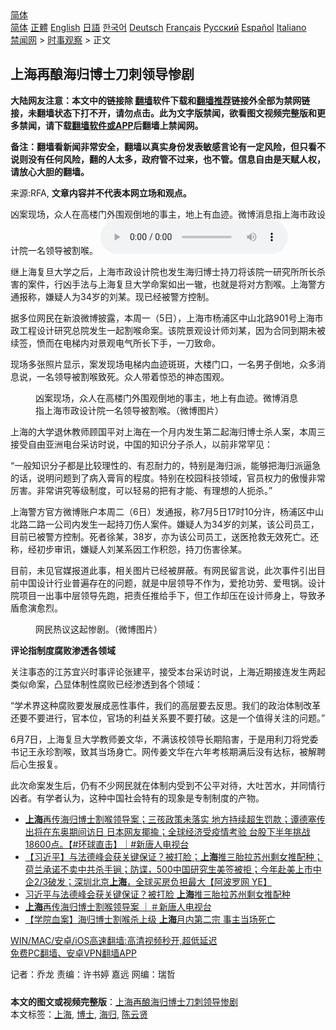  <!-- 面包屑导航 --> <div class="breadcrumb"><!-- GTranslate: https://gtranslate.io/ -->  <div class="switcher notranslate">  <div class="selected">  <a href="#" onclick="return false;"> 简体</a>  </div>  <div class="option">  <a href="https://www.bannedbook.org" onclick="doGTranslate('zh-CN|zh-CN');jQuery('div.switcher div.selected a').html(jQuery(this).html());return false;" title="简体中文" class="nturl selected"> 简体</a>  <a href="https://www.bannedbook.org/zh-tw/" onclick="doGTranslate('zh-CN|zh-TW');jQuery('div.switcher div.selected a').html(jQuery(this).html());return false;" title="繁體中文" class="nturl"> 正體</a>  <a href="https://www.bannedbook.org/en/" onclick="doGTranslate('zh-CN|en');jQuery('div.switcher div.selected a').html(jQuery(this).html());return false;" title="English" class="nturl"> English</a>  <a href="https://www.bannedbook.org/ja/" onclick="doGTranslate('zh-CN|ja');jQuery('div.switcher div.selected a').html(jQuery(this).html());return false;" title="日本語" class="nturl"> 日語</a>  <a href="https://www.bannedbook.org/ko/" onclick="doGTranslate('zh-CN|ko');jQuery('div.switcher div.selected a').html(jQuery(this).html());return false;" title="한국어" class="nturl"> 한국어</a>  <a href="https://www.bannedbook.org/de/" onclick="doGTranslate('zh-CN|de');jQuery('div.switcher div.selected a').html(jQuery(this).html());return false;" title="Deutsch" class="nturl"> Deutsch</a>  <a href="https://www.bannedbook.org/fr/" onclick="doGTranslate('zh-CN|fr');jQuery('div.switcher div.selected a').html(jQuery(this).html());return false;" title="Français" class="nturl"> Français</a>  <a href="https://www.bannedbook.org/ru/" onclick="doGTranslate('zh-CN|ru');jQuery('div.switcher div.selected a').html(jQuery(this).html());return false;" title="Русский" class="nturl"> Русский</a>  <a href="https://www.bannedbook.org/es/" onclick="doGTranslate('zh-CN|es');jQuery('div.switcher div.selected a').html(jQuery(this).html());return false;" title="Español" class="nturl"> Español</a>  <a href="https://www.bannedbook.org/it/" onclick="doGTranslate('zh-CN|it');jQuery('div.switcher div.selected a').html(jQuery(this).html());return false;" title="Italiano" class="nturl"> Italiano</a>  </div>  </div>      <div class='breadcrumb-sub'><!-- Breadcrumb NavXT 6.3.0 --> <a href="https://www.bannedbook.org/" class="home">禁闻网</a> &gt; <a href="https://www.bannedbook.org/bnews/ssgc/" class="category">时事观察</a> &gt; 正文</div></div><h2>上海再酿海归博士刀刺领导惨剧</h2> <p class="notice"><b>大陆网友注意：本文中的链接除 <a href="https://github.com/bannedbook/fanqiang" >翻墙</a>软件下载和<a href="https://github.com/killgcd/justmysocks/blob/master/README.md">翻墙推荐</a>链接外全部为禁网链接，未翻墙状态下打不开，请勿点击。此为文字版禁闻，欲看图文视频完整版和更多禁闻，请下载<a href="https://github.com/bannedbook/fanqiang">翻墙软件或APP</a>后翻墙上禁闻网。</p><p>备注：翻墙看新闻非常安全，翻墙以真实身份发表敏感言论有一定风险，但只看不说则没有任何风险，翻的人太多，政府管不过来，也不管。信息自由是天赋人权，请放心大胆的翻墙。</b></p>  <div class="entry"> <p>来源:RFA, <strong>文章内容并不代表本网立场和观点。</strong></p> <p>&#20982;&#26696;&#29616;&#22330;&#65292;&#20247;&#20154;&#22312;&#39640;&#27004;&#38376;&#22806;&#22260;&#35266;&#20498;&#22320;&#30340;&#20107;&#20027;&#65292;&#22320;&#19978;&#26377;&#34880;&#36857;&#12290;&#24494;&#21338;&#28040;&#24687;&#25351;&#19978;&#28023;&#24066;&#25919;&#35774;&#35745;&#38498;&#19968;&#21517;&#39046;&#23548;&#34987;&#21106;&#21897;&#12290;             <audio controls="controls" preload="metadata" src="https://www.rfa.org/mandarin/yataibaodao/shehui/ql1-07072021063107.html/@@stream" type="audio/mpeg"></audio></p> <p>&#32487;&#19978;&#28023;&#22797;&#26086;&#22823;&#23398;&#20043;&#21518;&#65292;&#19978;&#28023;&#24066;&#25919;&#35774;&#35745;&#38498;&#20063;&#21457;&#29983;&#28023;&#24402;&#21338;&#22763;&#25345;&#20992;&#23558;&#35813;&#38498;&#19968;&#30740;&#31350;&#25152;&#25152;&#38271;&#26432;&#23475;&#30340;&#26696;&#20214;&#65292;&#34892;&#20982;&#25163;&#27861;&#19982;&#19978;&#28023;&#22797;&#26086;&#22823;&#23398;&#21629;&#26696;&#22914;&#20986;&#19968;&#36761;&#65292;&#20063;&#23601;&#26159;&#23558;&#23545;&#26041;&#21106;&#21897;&#12290;&#19978;&#28023;&#35686;&#26041;&#36890;&#25253;&#31216;&#65292;&#23244;&#30097;&#20154;&#20026;34&#23681;&#30340;&#21016;&#26576;&#12290;&#29616;&#24050;&#32463;&#34987;&#35686;&#26041;&#25511;&#21046;&#12290;</p> <p>&#25454;&#22810;&#20301;&#32593;&#27665;&#22312;&#26032;&#28010;&#24494;&#21338;&#25259;&#38706;&#65292;&#26412;&#21608;&#19968;&#65288;5&#26085;&#65289;&#65292;&#19978;&#28023;&#24066;&#26472;&#28006;&#21306;&#20013;&#23665;&#21271;&#36335;901&#21495;&#19978;&#28023;&#24066;&#25919;&#24037;&#31243;&#35774;&#35745;&#30740;&#31350;&#24635;&#38498;&#21457;&#29983;&#19968;&#36215;&#21106;&#21897;&#21629;&#26696;&#12290;&#35813;&#38498;&#26223;&#35266;&#35774;&#35745;&#24072;&#21016;&#26576;&#65292;&#22240;&#20026;&#21512;&#21516;&#21040;&#26399;&#26410;&#34987;&#32493;&#31614;&#65292;&#24868;&#32780;&#22312;&#30005;&#26799;&#20869;&#23545;&#26223;&#35266;&#30005;&#27668;&#25152;&#38271;&#19979;&#25163;&#65292;&#19968;&#20992;&#33268;&#21629;&#12290;</p>  <p>&#29616;&#22330;&#22810;&#24352;&#29031;&#29255;&#26174;&#31034;&#65292;&#26696;&#21457;&#29616;&#22330;&#30005;&#26799;&#20869;&#34880;&#36857;&#26001;&#26001;&#65292;&#22823;&#27004;&#38376;&#21475;&#65292;&#19968;&#21517;&#30007;&#23376;&#20498;&#22320;&#65292;&#20247;&#22810;&#28040;&#24687;&#35828;&#65292;&#19968;&#21517;&#39046;&#23548;&#34987;&#21106;&#21897;&#33268;&#27515;&#12290;&#20247;&#20154;&#24102;&#30528;&#24778;&#24656;&#30340;&#31070;&#24577;&#22260;&#35266;&#12290;</p> <p><figure> <figcaption>&#20982;&#26696;&#29616;&#22330;&#65292;&#20247;&#20154;&#22312;&#39640;&#27004;&#38376;&#22806;&#22260;&#35266;&#20498;&#22320;&#30340;&#20107;&#20027;&#65292;&#22320;&#19978;&#26377;&#34880;&#36857;&#12290;&#24494;&#21338;&#28040;&#24687;&#25351;&#19978;&#28023;&#24066;&#25919;&#35774;&#35745;&#38498;&#19968;&#21517;&#39046;&#23548;&#34987;&#21106;&#21897;&#12290;&#65288;&#24494;&#21338;&#22270;&#29255;&#65289;</figcaption></figure> </p> <p>&#19978;&#28023;&#30340;&#22823;&#23398;&#36864;&#20241;&#25945;&#24072;&#39038;&#22269;&#24179;&#23545;&#19978;&#28023;&#22312;&#19968;&#20010;&#26376;&#20869;&#21457;&#29983;&#31532;&#20108;&#36215;&#28023;&#24402;&#21338;&#22763;&#26432;&#20154;&#26696;&#65292;&#26412;&#21608;&#19977;&#25509;&#21463;&#33258;&#30001;&#20122;&#27954;&#30005;&#21488;&#37319;&#35775;&#26102;&#35828;&#65292;&#20013;&#22269;&#30340;&#30693;&#35782;&#20998;&#23376;&#26432;&#20154;&#65292;&#20197;&#21069;&#38750;&#24120;&#32597;&#35265;&#65306;</p> <p>&#8220;&#19968;&#33324;&#30693;&#35782;&#20998;&#23376;&#37117;&#26159;&#27604;&#36739;&#29702;&#24615;&#30340;&#12289;&#26377;&#24525;&#32784;&#21147;&#30340;&#65292;&#29305;&#21035;&#26159;&#28023;&#24402;&#27966;&#65292;&#33021;&#22815;&#25226;&#28023;&#24402;&#27966;&#36924;&#24613;&#30340;&#35805;&#65292;&#35828;&#26126;&#38382;&#39064;&#21040;&#20102;&#30149;&#20837;&#33167;&#32915;&#30340;&#31243;&#24230;&#12290;&#29305;&#21035;&#22312;&#26657;&#22253;&#31185;&#25216;&#39046;&#22495;&#65292;&#23448;&#21592;&#26435;&#21147;&#30340;&#20658;&#24930;&#38750;&#24120;&#21385;&#23475;&#12290;&#38750;&#24120;&#35762;&#31350;&#31561;&#32423;&#21046;&#24230;&#65292;&#21487;&#20197;&#36731;&#26131;&#30340;&#25226;&#26377;&#25165;&#33021;&#12289;&#26377;&#29702;&#24819;&#30340;&#20154;&#25212;&#26432;&#12290;&#8221;</p>  <p>&#19978;&#28023;&#35686;&#26041;&#23448;&#26041;&#24494;&#21338;&#36134;&#25143;&#26412;&#21608;&#20108;&#65288;6&#26085;&#65289;&#21457;&#36890;&#25253;&#65292;&#31216;7&#26376;5&#26085;17&#26102;10&#20998;&#35768;&#65292;&#26472;&#28006;&#21306;&#20013;&#23665;&#21271;&#36335;&#20108;&#36335;&#19968;&#20844;&#21496;&#20869;&#21457;&#29983;&#19968;&#36215;&#25345;&#20992;&#20260;&#20154;&#26696;&#20214;&#12290;&#23244;&#30097;&#20154;&#20026;34&#23681;&#30340;&#21016;&#26576;&#65292;&#35813;&#20844;&#21496;&#21592;&#24037;&#65292;&#30446;&#21069;&#24050;&#34987;&#35686;&#26041;&#25511;&#21046;&#12290;&#27515;&#32773;&#24464;&#26576;&#65292;38&#23681;&#65292;&#20134;&#20026;&#35813;&#20844;&#21496;&#21592;&#24037;&#65292;&#36865;&#21307;&#25250;&#25937;&#26080;&#25928;&#27515;&#20129;&#12290;&#36824;&#31216;&#65292;&#32463;&#21021;&#27493;&#23457;&#35759;&#65292;&#23244;&#30097;&#20154;&#21016;&#26576;&#31995;&#22240;&#24037;&#20316;&#31215;&#24616;&#65292;&#25345;&#20992;&#20260;&#23475;&#24464;&#26576;&#12290;</p> <p>&#30446;&#21069;&#65292;&#26410;&#35265;&#23448;&#23186;&#25253;&#36947;&#27492;&#20107;&#65292;&#30456;&#20851;&#22270;&#29255;&#24050;&#32463;&#34987;&#23631;&#34109;&#12290;&#26377;&#32593;&#27665;&#30041;&#35328;&#35828;&#65292;&#27492;&#27425;&#20107;&#20214;&#24341;&#20986;&#30446;&#21069;&#20013;&#22269;&#35774;&#35745;&#34892;&#19994;&#26222;&#36941;&#23384;&#22312;&#30340;&#38382;&#39064;&#65292;&#23601;&#26159;&#20013;&#23618;&#39046;&#23548;&#19981;&#20316;&#20026;&#65292;&#29233;&#25250;&#21151;&#21171;&#12289;&#29233;&#29993;&#38149;&#12290;&#35774;&#35745;&#38498;&#39033;&#30446;&#19968;&#20986;&#20107;&#20013;&#23618;&#39046;&#23548;&#20808;&#36305;&#65292;&#25226;&#36131;&#20219;&#25512;&#32473;&#25163;&#19979;&#65292;&#20294;&#24037;&#20316;&#21364;&#21387;&#22312;&#35774;&#35745;&#24072;&#36523;&#19978;&#65292;&#23548;&#33268;&#30683;&#30462;&#24840;&#28436;&#24840;&#28872;&#12290;</p> <p><figure> <figcaption>&#32593;&#27665;&#28909;&#35758;&#36825;&#36215;&#24808;&#21095;&#12290;&#65288;&#24494;&#21338;&#22270;&#29255;&#65289;</figcaption></figure> </p> <p><strong>&#35780;&#35770;&#25351;&#21046;&#24230;&#33104;&#36133;&#28183;&#36879;&#21508;&#39046;&#22495;</strong></p>  <p>&#20851;&#27880;&#20107;&#24577;&#30340;&#27743;&#33487;&#23452;&#20852;&#26102;&#20107;&#35780;&#35770;&#24352;&#24314;&#24179;&#65292;&#25509;&#21463;&#26412;&#21488;&#37319;&#35775;&#26102;&#35828;&#65292;&#19978;&#28023;&#36817;&#26399;&#25509;&#36830;&#21457;&#29983;&#20004;&#36215;&#31867;&#20284;&#21629;&#26696;&#65292;&#20984;&#26174;&#20307;&#21046;&#24615;&#33104;&#36133;&#24050;&#32463;&#28183;&#36879;&#21040;&#21508;&#20010;&#39046;&#22495;&#65306;</p> <p>&#8220;&#23398;&#26415;&#30028;&#36825;&#31181;&#33104;&#36133;&#35201;&#21457;&#23637;&#25104;&#24694;&#24615;&#20107;&#20214;&#65292;&#25105;&#20204;&#30340;&#39640;&#23618;&#35201;&#21435;&#21453;&#24605;&#12290;&#25105;&#20204;&#30340;&#25919;&#27835;&#20307;&#21046;&#25913;&#38761;&#36824;&#35201;&#19981;&#35201;&#36827;&#34892;&#65292;&#23448;&#26412;&#20301;&#65292;&#23448;&#22330;&#30340;&#21033;&#30410;&#20851;&#31995;&#35201;&#19981;&#35201;&#25171;&#30772;&#12290;&#36825;&#26159;&#19968;&#20010;&#20540;&#24471;&#20851;&#27880;&#30340;&#38382;&#39064;&#12290;&#8221;</p> <p>6&#26376;7&#26085;&#65292;&#19978;&#28023;&#22797;&#26086;&#22823;&#23398;&#25945;&#24072;&#23004;&#25991;&#21326;&#65292;&#19981;&#28385;&#35813;&#26657;&#39046;&#23548;&#38271;&#26399;&#38519;&#23475;&#65292;&#20110;&#26159;&#29992;&#21033;&#20992;&#23558;&#20826;&#22996;&#20070;&#35760;&#29579;&#27704;&#29645;&#21106;&#21897;&#65292;&#33268;&#20854;&#24403;&#22330;&#36523;&#20129;&#12290;&#32593;&#20256;&#23004;&#25991;&#21326;&#22312;&#20845;&#24180;&#32771;&#26680;&#26399;&#28385;&#21518;&#27809;&#26377;&#36798;&#26631;&#65292;&#34987;&#35299;&#32856;&#21518;&#24515;&#29983;&#25253;&#22797;&#12290;</p> <p>&#27492;&#27425;&#21629;&#26696;&#21457;&#29983;&#21518;&#65292;&#20173;&#26377;&#19981;&#23569;&#32593;&#27665;&#23601;&#22312;&#20307;&#21046;&#20869;&#21463;&#21040;&#19981;&#20844;&#24179;&#23545;&#24453;&#65292;&#22823;&#21520;&#33510;&#27700;&#65292;&#24182;&#21516;&#24773;&#34892;&#20982;&#32773;&#12290;&#26377;&#23398;&#32773;&#35748;&#20026;&#65292;&#36825;&#31181;&#20013;&#22269;&#31038;&#20250;&#29305;&#26377;&#30340;&#29616;&#35937;&#26159;&#19987;&#21046;&#21046;&#24230;&#30340;&#20135;&#29289;&#12290;</p>  <ul class='op-related-articles' title='相关阅读'> <li><a href='https://www.bannedbook.org/bnews/bannedvideo/20210707/1582328.html' target='_blank'><b>上海</b>再传海归博士割喉领导案；三孩政策未落实 地方持续超生罚款；谭德塞传出将在东奥期间访日 日本网友揶揄；全球经济受疫情考验 台股下半年挑战18600点。【#环球直击】｜#新唐人电视台</a></li> <li><a href='https://www.bannedbook.org/bnews/bannedvideo/20210707/1582323.html' target='_blank'>【习近平】与法德峰会获关键保证？被打脸；<b>上海</b>推三胎拉苏州剩女推配种；荷兰承诺不卖中共杀手锏；防谍，500中国研究生美签被拒；今年赴美上市中企2/3破发；深圳北京<b>上海</b>，全球买房负担最大【阿波罗网 YE】</a></li> <li><a href='https://www.bannedbook.org/bnews/cbnews/20210707/1582317.html' target='_blank'>习近平与法德峰会获关键保证？被打脸 <b>上海</b>推三胎拉苏州剩女推配种</a></li> <li><a href='https://www.bannedbook.org/bnews/bannedvideo/20210707/1582309.html' target='_blank'><b>上海</b>再传海归博士割喉领导案 ｜＃新唐人电视台</a></li> <li><a href='https://www.bannedbook.org/bnews/headline/20210707/1582305.html' target='_blank'>【学院血案】海归博士割喉杀上级 <b>上海</b>月内第二宗 事主当场死亡</a></li> </ul> <p class="texttj"> <a href="https://github.com/bannedbook/fanqiang/wiki/V2ray%E6%9C%BA%E5%9C%BA" target="_blank">WIN/MAC/安卓/iOS高速翻墙:高清视频秒开,超低延迟</a><br/> <a href="https://github.com/bannedbook/fanqiang/wiki/%E7%A6%81%E9%97%BB%E7%BD%91%E5%AE%89%E5%8D%93%E7%BF%BB%E5%A2%99%E6%96%B0%E9%97%BBAPP" target="_blank">免费PC翻墙、安卓VPN翻墙APP</a></p><p>&#35760;&#32773;&#65306;&#20052;&#40857; &#36131;&#32534;&#65306;&#35768;&#20070;&#23159; &#22025;&#36828; &#32593;&#32534;&#65306;&#29790;&#21746;</p><a name='sharetosocial'></a>  <div style="margin-bottom:5px;padding-bottom:5px;clear:both"> <div id="archive-pix-1" class="banner-ads"> <!-- AuctionX Display platform tag START --> <div id="26318x728x90x621x_ADSLOT2" clicktrack="%%CLICK_URL_ESC%%"></div> <!-- AuctionX Display platform tag END --> </div> <div id="archive-pix-2" class="banner-ads"> <!-- AuctionX Display platform tag START --> <div id="26315x300x250x621x_ADSLOT2" clicktrack="%%CLICK_URL_ESC%%"></div> <!-- AuctionX Display platform tag END --> </div> </div>    <div id="archive-pix-1" class="banner-ads"> <!-- AuctionX Display platform tag START --> <div id="26318x728x90x621x_ADSLOT3" clicktrack="%%CLICK_URL_ESC%%"></div> <!-- AuctionX Display platform tag END --> </div> <div><b>本文的图文或视频完整版</b>：<a href='https://www.bannedbook.org/bnews/ssgc/20210707/1582416.html'>上海再酿海归博士刀刺领导惨剧</a></div>  </div><!--END ENTRY--> <div class="postfooter"> <div>本文标签：<a href="https://www.bannedbook.org/bnews/tag/%e4%b8%8a%e6%b5%b7/" rel="tag">上海</a>, <a href="https://www.bannedbook.org/bnews/tag/%E5%8D%9A%E5%A3%AB/" rel="tag">博士</a>, <a href="https://www.bannedbook.org/bnews/tag/%E6%B5%B7%E5%BD%92/" rel="tag">海归</a>, <a href="https://www.bannedbook.org/bnews/tag/%e9%99%88%e4%ba%91%e8%b4%a4/" rel="tag">陈云贤</a></div>  </div><!--END POSTFOOTER--> 
